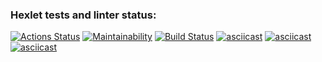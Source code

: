 ### Hexlet tests and linter status:
[![Actions Status](https://github.com/AnnaDol/python-project-lvl1/workflows/hexlet-check/badge.svg)](https://github.com/AnnaDol/python-project-lvl1/actions)
[![Maintainability](https://api.codeclimate.com/v1/badges/a99a88d28ad37a79dbf6/maintainability)](https://codeclimate.com/github/codeclimate/codeclimate/maintainability)
[![Build Status](https://travis-ci.com/AnnaDol/python-project-lvl1.svg?branch=main)](https://travis-ci.com/AnnaDol/python-project-lvl1)
[![asciicast](https://asciinema.org/a/GhOVsH6OrMchGDuXBc4PlNJd6.svg)](https://asciinema.org/a/GhOVsH6OrMchGDuXBc4PlNJd6)
[![asciicast](https://asciinema.org/a/N7RJrIU4Yj30lRAdKAO9fEMlD.svg)](https://asciinema.org/a/N7RJrIU4Yj30lRAdKAO9fEMlD)
[![asciicast](https://asciinema.org/a/spip2V6qhZYHGT2SiZI4T4pko.svg)](https://asciinema.org/a/spip2V6qhZYHGT2SiZI4T4pko)
